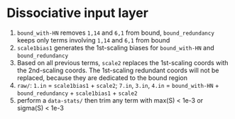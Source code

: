 # Dissociative input layer
1. `bound_with-HN` removes `1,14` and `6,1` from bound, `bound_redundancy` keeps only terms involving `1,14` and `6,1` from bound
2. `scale1bias1` generates the 1st-scaling biases for `bound_with-HN` and `bound_redundancy`
3. Based on all previous terms, `scale2` replaces the 1st-scaling coords with the 2nd-scaling coords. The 1st-scaling redundant coords will not be replaced, because they are dedicated to the bound region
4. `raw/`: `1.in` = `scale1bias1` + `scale2`; `7.in`, `3.in`, `4.in` = `bound_with-HN` + `bound_redundancy` + `scale1bias1` + `scale2`
5. perform a `data-stats/` then trim any term with max(S) < 1e-3 or sigma(S) < 1e-3
